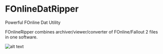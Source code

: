 # FOnlineDatRipper
Powerful FOnline Dat Utility

FOnlineRipper combines archiver/viewer/converter of FOnline/Fallout 2 files in one software.

![alt text](https://i.postimg.cc/1zyYTcJ6/FOnline-Dat-Ripper-Eternal-BETA1.png)
